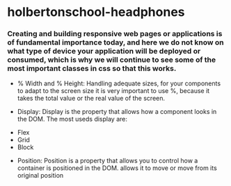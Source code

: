 # holbertonschool-headphones

### Creating and building responsive web pages or applications is of fundamental importance today, and here we do not know on what type of device your application will be deployed or consumed, which is why we will continue to see some of the most important classes in css so that this works.

- % Width and % Height: Handling adequate sizes, for your components to adapt to the screen size it is very important to use %, because it takes the total value or the real value of the screen.

- Display: Display is the property that allows how a component looks in the DOM.
The most useds display are:

* Flex
* Grid
* Block

- Position: Position is a property that allows you to control how a container is positioned in the DOM. allows it to move or move from its original position